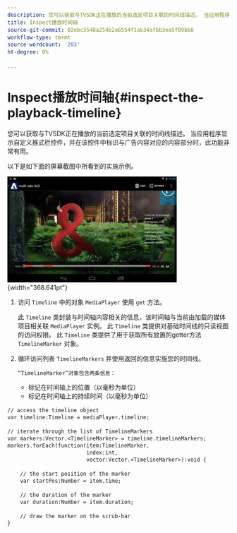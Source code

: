 ```yaml
---
description: 您可以获取与TVSDK正在播放的当前选定项目关联的时间线描述。 当应用程序显示自定义推式栏控件，并在该控件中标识与广告内容对应的内容部分时，此功能非常有用。
title: Inspect播放时间轴
source-git-commit: 02ebc3548a254b2a6554f1ab34afbb3ea5f09bb8
workflow-type: tm+mt
source-wordcount: '203'
ht-degree: 0%

---
```


# Inspect播放时间轴{#inspect-the-playback-timeline}

您可以获取与TVSDK正在播放的当前选定项目关联的时间线描述。 当应用程序显示自定义推式栏控件，并在该控件中标识与广告内容对应的内容部分时，此功能非常有用。

以下是如下面的屏幕截图中所看到的实施示例。
<!--<a id="fig_6D9FB3764F3947A38B8E7726187BD461"></a>-->

![](assets/inspect-playback.jpg){width="368.641pt"}

1. 访问 `Timeline` 中的对象 `MediaPlayer` 使用 `get` 方法。

   此 `Timeline` 类封装与时间轴内容相关的信息，该时间轴与当前由加载的媒体项目相关联 `MediaPlayer` 实例。 此 `Timeline` 类提供对基础时间线的只读视图的访问权限。 此 `Timeline` 类提供了用于获取所有放置的getter方法 `TimelineMarker` 对象。

1. 循环访问列表 `TimelineMarkers` 并使用返回的信息实施您的时间线。

       “TimelineMarker”对象包含两条信息：
   
   * 标记在时间轴上的位置（以毫秒为单位）
   * 标记在时间轴上的持续时间（以毫秒为单位）

<!--<a id="example_BA936629E82B4082A2E2C548E3FC3357"></a>-->

```
// access the timeline object 
var timeline:Timeline = mediaPlayer.timeline; 
 
// iterate through the list of TimelineMarkers 
var markers:Vector.<TimelineMarker> = timeline.timelineMarkers; 
markers.forEach(function(item:TimelineMarker,  
                         index:int,  
                         vector:Vector.<TimelineMarker>):void { 
    
    // the start position of the marker 
    var startPos:Number = item.time; 
 
    // the duration of the marker 
    var duration:Number = item.duration; 
 
    // draw the marker on the scrub-bar 
}
```
